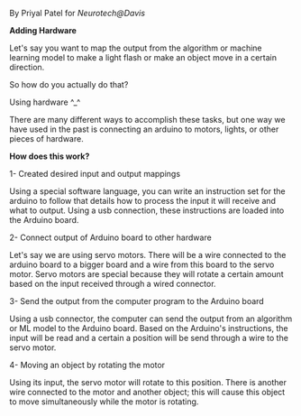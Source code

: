 By Priyal Patel for _Neurotech@Davis_

**Adding Hardware**

Let's say you want to map the output from the algorithm or machine learning model to make a light flash or make an object move in a certain direction.

So how do you actually do that?

Using hardware ^\_^

There are many different ways to accomplish these tasks, but one way we have used in the past is connecting an arduino to motors, lights, or other pieces of hardware.

**How does this work?**

1- Created desired input and output mappings

Using a special software language, you can write an instruction set for the arduino to follow that details how to process the input it will receive and what to output. Using a usb connection, these instructions are loaded into the Arduino board.

2- Connect output of Arduino board to other hardware

Let's say we are using servo motors. There will be a wire connected to the arduino board to a bigger board and a wire from this board to the servo motor. Servo motors are special because they will rotate a certain amount based on the input received through a wired connector.

3- Send the output from the computer program to the Arduino board

Using a usb connector, the computer can send the output from an algorithm or ML model to the Arduino board. Based on the Arduino's instructions, the input will be read and a certain a position will be send through a wire to the servo motor.

4- Moving an object by rotating the motor

Using its input, the servo motor will rotate to this position. There is another wire connected to the motor and another object; this will cause this object to move simultaneously while the motor is rotating.

